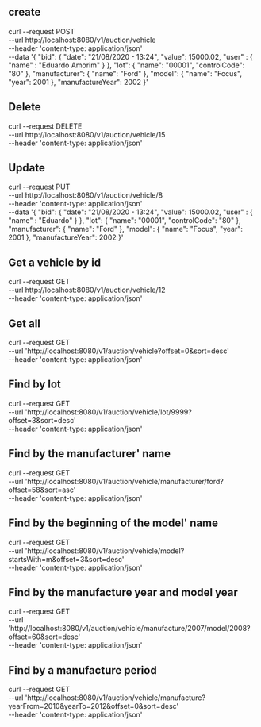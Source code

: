 ## create

curl --request POST \
  --url http://localhost:8080/v1/auction/vehicle \
  --header 'content-type: application/json' \
  --data '{
	"bid": {
		"date": "21/08/2020 - 13:24",
		"value": 15000.02,
		"user" : {
			"name" : "Eduardo Amorim"
		}
	},
	"lot": {
		"name": "00001",
		"controlCode": "80"
	},
	"manufacturer": {
		"name": "Ford"
	},
	"model": {
		"name": "Focus",
		"year": 2001
	},
	"manufactureYear": 2002
}'

## Delete

curl --request DELETE \
  --url http://localhost:8080/v1/auction/vehicle/15 \
  --header 'content-type: application/json'

## Update

curl --request PUT \
  --url http://localhost:8080/v1/auction/vehicle/8 \
  --header 'content-type: application/json' \
  --data '{
	"bid": {
		"date": "21/08/2020 - 13:24",
		"value": 15000.02,
		"user" : {
			"name" : "Eduardo"
		}
	},
	"lot": {
		"name": "00001",
		"controlCode": "80"
	},
	"manufacturer": {
		"name": "Ford"
	},
	"model": {
		"name": "Focus",
		"year": 2001
	},
	"manufactureYear": 2002
}'

## Get a vehicle by id
curl --request GET \
  --url http://localhost:8080/v1/auction/vehicle/12 \
  --header 'content-type: application/json'
  
## Get all

curl --request GET \
  --url 'http://localhost:8080/v1/auction/vehicle?offset=0&sort=desc' \
  --header 'content-type: application/json'

## Find by lot

curl --request GET \
  --url 'http://localhost:8080/v1/auction/vehicle/lot/9999?offset=3&sort=desc' \
  --header 'content-type: application/json'

## Find by the manufacturer' name

curl --request GET \
  --url 'http://localhost:8080/v1/auction/vehicle/manufacturer/ford?offset=58&sort=asc' \
  --header 'content-type: application/json'

## Find by the beginning of the model' name

curl --request GET \
  --url 'http://localhost:8080/v1/auction/vehicle/model?startsWith=m&offset=3&sort=desc' \
  --header 'content-type: application/json'

## Find by the manufacture year and model year 

curl --request GET \
  --url 'http://localhost:8080/v1/auction/vehicle/manufacture/2007/model/2008?offset=60&sort=desc' \
  --header 'content-type: application/json'

## Find by a manufacture period

curl --request GET \
  --url 'http://localhost:8080/v1/auction/vehicle/manufacture?yearFrom=2010&yearTo=2012&offset=0&sort=desc' \
  --header 'content-type: application/json'

